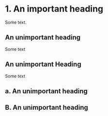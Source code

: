 # 1. An important heading

Some text.

## An unimportant heading

Some text

## An unimportant Heading

Some text

## a. An unimportant heading

## B. An unimportant heading

